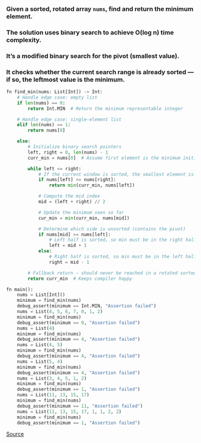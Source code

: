 ### Given a sorted, rotated array `nums`, find and return the minimum element.
### The solution uses binary search to achieve O(log n) time complexity.
### It’s a modified binary search for the pivot (smallest value).
### It checks whether the current search range is already sorted — if so, the leftmost value is the minimum.


```python
fn find_min(nums: List[Int]) -> Int:
    # Handle edge case: empty list
    if len(nums) == 0:
        return Int.MIN  # Return the minimum representable integer

    # Handle edge case: single-element list
    elif len(nums) == 1:
        return nums[0]

    else:
        # Initialize binary search pointers
        left, right = 0, len(nums) - 1
        curr_min = nums[0]  # Assume first element is the minimum initially

        while left <= right:
            # If the current window is sorted, the smallest element is at the left
            if nums[left] <= nums[right]:
                return min(curr_min, nums[left])

            # Compute the mid index
            mid = (left + right) // 2

            # Update the minimum seen so far
            cur_min = min(curr_min, nums[mid])

            # Determine which side is unsorted (contains the pivot)
            if nums[mid] >= nums[left]:
                # Left half is sorted, so min must be in the right half
                left = mid + 1
            else:
                # Right half is sorted, so min must be in the left half (including mid)
                right = mid - 1

        # Fallback return — should never be reached in a rotated sorted array
        return curr_min  # Keeps compiler happy

fn main():
    nums = List[Int]()
    minimum = find_min(nums)
    debug_assert(minimum == Int.MIN, "Assertion failed")
    nums = List(4, 5, 6, 7, 0, 1, 2)
    minimum = find_min(nums)
    debug_assert(minimum == 0, "Assertion failed")
    nums = List(4)
    minimum = find_min(nums)
    debug_assert(minimum == 4, "Assertion failed")
    nums = List(4, 5)
    minimum = find_min(nums)
    debug_assert(minimum == 4, "Assertion failed")
    nums = List(5, 4)
    minimum = find_min(nums)
    debug_assert(minimum == 4, "Assertion failed")
    nums = List(3, 4, 5, 1, 2)
    minimum = find_min(nums)
    debug_assert(minimum == 1, "Assertion failed")
    nums = List(11, 13, 15, 17)
    minimum = find_min(nums)
    debug_assert(minimum == 11, "Assertion failed")
    nums = List(11, 13, 15, 17, 1, 1, 2, 2)
    minimum = find_min(nums)
    debug_assert(minimum == 1, "Assertion failed")
```


[Source](https://github.com/ratulb/mojo_programming/blob/main/codes/min_in_sorted_rotated_arr.mojo)



